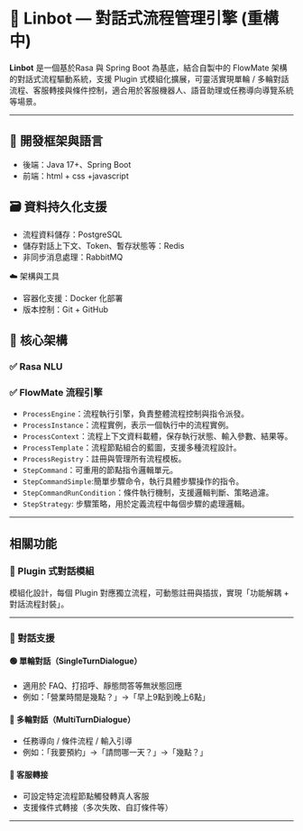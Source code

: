 # 🤖 Linbot — 對話式流程管理引擎 (重構中)

**Linbot** 是一個基於Rasa 與 Spring Boot 為基底，結合自製中的 FlowMate 架構的對話式流程驅動系統，支援 Plugin 式模組化擴展，可靈活實現單輪 / 多輪對話流程、客服轉接與條件控制，適合用於客服機器人、語音助理或任務導向導覽系統等場景。

---

## 🧰 開發框架與語言

- 後端：Java 17+、Spring Boot
- 前端：html + css +javascript

## 🗃 資料持久化支援
- 流程資料儲存：PostgreSQL
- 儲存對話上下文、Token、暫存狀態等：Redis
- 非同步消息處理：RabbitMQ

☁️ 架構與工具
- 容器化支援：Docker 化部署
- 版本控制：Git + GitHub

## 🔧 核心架構

### ✅ Rasa NLU
### ✅ FlowMate 流程引擎

- `ProcessEngine`：流程執行引擎，負責整體流程控制與指令派發。
- `ProcessInstance`：流程實例，表示一個執行中的流程實例。
- `ProcessContext`：流程上下文資料載體，保存執行狀態、輸入參數、結果等。
- `ProcessTemplate`：流程節點組合的藍圖，支援多種流程設計。
- `ProcessRegistry`：註冊與管理所有流程模板。
- `StepCommand`：可重用的節點指令邏輯單元。
- `StepCommandSimple`:簡單步驟命令，執行具體步驟操作的指令。
- `StepCommandRunCondition`：條件執行機制，支援邏輯判斷、策略過濾。
- `StepStrategy`: 步驟策略，用於定義流程中每個步驟的處理邏輯。

---
## 相關功能

### 🧩 Plugin 式對話模組

模組化設計，每個 Plugin 對應獨立流程，可動態註冊與插拔，實現「功能解耦 + 對話流程封裝」。

---
### 💬 對話支援

#### 🟢 單輪對話（SingleTurnDialogue）
- 適用於 FAQ、打招呼、靜態問答等無狀態回應
- 例如：「營業時間是幾點？」→「早上9點到晚上6點」

#### 🔵 多輪對話（MultiTurnDialogue）
- 任務導向 / 條件流程 / 輸入引導
- 例如：「我要預約」→「請問哪一天？」→「幾點？」

#### 👥 客服轉接
- 可設定特定流程節點觸發轉真人客服
- 支援條件式轉接（多次失敗、自訂條件等）

---

